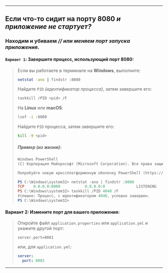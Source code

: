 
---

## Если что-то сидит на порту 8080 _и приложение не стартует?_
### Находим и убиваем _// или меняем порт запуска приложения_.

#### `Вариант 1`: Завершите процесс, использующий порт 8080:

> Если вы работаете в терминале на **Windows**, выполните:
> ```bash
> netstat -ano | findstr :8080
> ```
> Найдите `PID` _(идентификатор процесса)_, затем завершите его:
> ```bash
> taskkill /PID <pid> /F
> ```
>
> На **Linux** или **macOS**:
> ```bash
> lsof -i :8080
> ```
> Найдите `PID` процесса, затем завершите его:
> ```bash
> kill -9 <pid>
> ```
> 
> ##### Пример (из жизни):
> ```powershell
> Windows PowerShell
> (C) Корпорация Майкрософт (Microsoft Corporation). Все права защищены.
>
> Попробуйте новую кроссплатформенную оболочку PowerShell (https://aka.ms/pscore6)
> 
> PS C:\Windows\system32> netstat -ano | findstr :8080
> TCP    0.0.0.0:8080           0.0.0.0:0              LISTENING       4040
> PS C:\Windows\system32> taskkill /PID 4040 /F
> Успешно: Процесс, с идентификатором 4040, успешно завершен.
> PS C:\Windows\system32>
> ```
>

#### **Вариант 2**: Измените порт для вашего приложения:

> Откройте файл `application.properties` или `application.yml` и укажите другой порт:
> ```properties
> server.port=8081
> ```
> или, для `application.yml`:
> ```yml
> server:
>   port: 8081
> ```
> 
 
---


